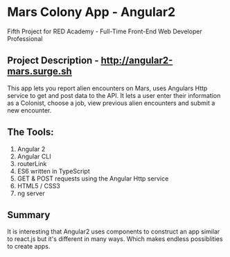 # Mars Colony App - Angular2

Fifth Project for RED Academy - Full-Time Front-End Web Developer Professional

## Project Description - http://angular2-mars.surge.sh

This app lets you report alien encounters on Mars, uses Angulars Http service to get and post data to the API.
It lets a user enter their information as a Colonist, choose a job, view previous alien encounters and submit a new encounter.

## The Tools:

1. Angular 2
2. Angular CLI
3. routerLink 
4. ES6 written in TypeScript
5. GET & POST requests using the Angular Http service
6. HTML5 / CSS3
7. ng server

## Summary

It is interesting that Angular2 uses components to construct an app similar to react.js but it's different in many ways. Which makes endless possiblities to create apps.
